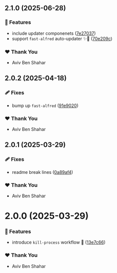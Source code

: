 ## 2.1.0 (2025-06-28)

### 🚀 Features

- include updater componenets ([7e27037](https://github.com/Avivbens/alfredo/commit/7e27037))
- support `fast-alfred` auto-updater ✨🥷 ([70e209c](https://github.com/Avivbens/alfredo/commit/70e209c))

### ❤️ Thank You

- Aviv Ben Shahar

## 2.0.2 (2025-04-18)

### 🩹 Fixes

- bump up `fast-alfred` ([91e9020](https://github.com/Avivbens/alfredo/commit/91e9020))

### ❤️ Thank You

- Aviv Ben Shahar

## 2.0.1 (2025-03-29)

### 🩹 Fixes

- readme break lines ([0a89af4](https://github.com/Avivbens/alfredo/commit/0a89af4))

### ❤️ Thank You

- Aviv Ben Shahar

# 2.0.0 (2025-03-29)

### 🚀 Features

- introduce `kill-process` workflow 🥷 ([13e7c66](https://github.com/Avivbens/alfredo/commit/13e7c66))

### ❤️ Thank You

- Aviv Ben Shahar
